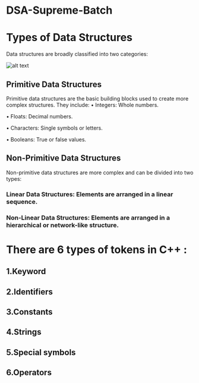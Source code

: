 # DSA-Supreme-Batch
# Types of Data Structures
Data structures are broadly classified into two categories:

![alt text](![image](https://github.com/user-attachments/assets/865c9dac-790f-4a62-9d8e-0ea8a19c8d2a)
)
  
## Primitive Data Structures
Primitive data structures are the basic building blocks used to create more complex structures. They include:
•	Integers: Whole numbers.
 
•	Floats: Decimal numbers.
 
•	Characters: Single symbols or letters.
 
•	Booleans: True or false values.

## Non-Primitive Data Structures
Non-primitive data structures are more complex and can be divided into two types:

###	Linear Data Structures: Elements are arranged in a linear sequence.
 
### Non-Linear Data Structures: Elements are arranged in a hierarchical or network-like structure.

# There are 6  types of tokens in C++ :

## 1.Keyword
## 2.Identifiers
## 3.Constants
## 4.Strings
## 5.Special symbols
## 6.Operators
